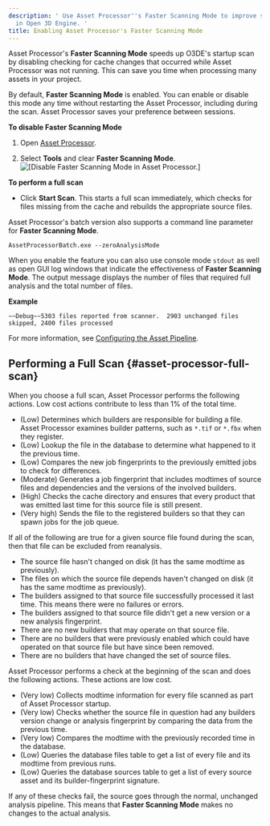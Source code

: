 ```yaml
---
description: ' Use Asset Processor''s Faster Scanning Mode to improve startup time
  in Open 3D Engine. '
title: Enabling Asset Processor's Faster Scanning Mode
---
```


Asset Processor's **Faster Scanning Mode** speeds up O3DE's startup scan by disabling checking for cache changes that occurred while Asset Processor was not running\. This can save you time when processing many assets in your project\.

By default, **Faster Scanning Mode** is enabled\. You can enable or disable this mode any time without restarting the Asset Processor, including during the scan\. Asset Processor saves your preference between sessions\.

**To disable Faster Scanning Mode**

1. Open [Asset Processor](/docs/user-guide/features/assets/processor.md)\.

1. Select **Tools** and clear **Faster Scanning Mode**\.
![\[Disable Faster Scanning Mode in Asset Processor.\]](/images/user-guide/asset_processor/faster-scanning.png)

**To perform a full scan**
+ Click **Start Scan**\. This starts a full scan immediately, which checks for files missing from the cache and rebuilds the appropriate source files\.

Asset Processor's batch version also supports a command line parameter for **Faster Scanning Mode**\.

```
AssetProcessorBatch.exe --zeroAnalysisMode
```

When you enable the feature you can also use console mode `stdout` as well as open GUI log windows that indicate the effectiveness of **Faster Scanning Mode**\. The output message displays the number of files that required full analysis and the total number of files\.

**Example**

```
~~Debug~~5303 files reported from scanner.  2903 unchanged files skipped, 2400 files processed
```

For more information, see [Configuring the Asset Pipeline](/docs/user-guide/features/assets/configuring.md)\.

## Performing a Full Scan {#asset-processor-full-scan}

When you choose a full scan, Asset Processor performs the following actions\. Low cost actions contribute to less than 1% of the total time\.
+ \(Low\) Determines which builders are responsible for building a file\. Asset Processor examines builder patterns, such as `*.tif` or `*.fbx` when they register\.
+ \(Low\) Lookup the file in the database to determine what happened to it the previous time\.
+ \(Low\) Compares the new job fingerprints to the previously emitted jobs to check for differences\.
+ \(Moderate\) Generates a job fingerprint that includes modtimes of source files and dependencies and the versions of the involved builders\.
+ \(High\) Checks the cache directory and ensures that every product that was emitted last time for this source file is still present\.
+ \(Very high\) Sends the file to the registered builders so that they can spawn jobs for the job queue\.

If all of the following are true for a given source file found during the scan, then that file can be excluded from reanalysis\.
+ The source file hasn't changed on disk \(it has the same modtime as previously\)\.
+ The files on which the source file depends haven't changed on disk \(it has the same modtime as previously\)\.
+ The builders assigned to that source file successfully processed it last time\. This means there were no failures or errors\.
+ The builders assigned to that source file didn't get a new version or a new analysis fingerprint\.
+ There are no new builders that may operate on that source file\.
+ There are no builders that were previously enabled which could have operated on that source file but have since been removed\.
+ There are no builders that have changed the set of source files\.

Asset Processor performs a check at the beginning of the scan and does the following actions\. These actions are low cost\.
+ \(Very low\) Collects modtime information for every file scanned as part of Asset Processor startup\.
+ \(Very low\) Checks whether the source file in question had any builders version change or analysis fingerprint by comparing the data from the previous time\.
+ \(Very low\) Compares the modtime with the previously recorded time in the database\.
+ \(Low\) Queries the database files table to get a list of every file and its modtime from previous runs\.
+ \(Low\) Queries the database sources table to get a list of every source asset and its builder\-fingerprint signature\.

If any of these checks fail, the source goes through the normal, unchanged analysis pipeline\. This means that **Faster Scanning Mode** makes no changes to the actual analysis\.